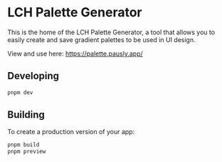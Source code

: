 # LCH Palette Generator

This is the home of the LCH Palette Generator, a tool that allows you to easily
create and save gradient palettes to be used in UI design.

View and use here:
https://palette.pausly.app/

## Developing

```bash
pnpm dev
```

## Building

To create a production version of your app:

```bash
pnpm build
pnpm preview
```
